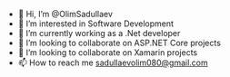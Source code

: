 - 👋 Hi, I’m @OlimSadullaev
- 👀 I’m interested in Software Development
- 🌱 I’m currently working as a .Net developer
- 💞️ I’m looking to collaborate on ASP.NET Core projects
- 💞️ I’m looking to collaborate on Xamarin projects
- 📫 How to reach me sadullaevolim080@gmail.com


